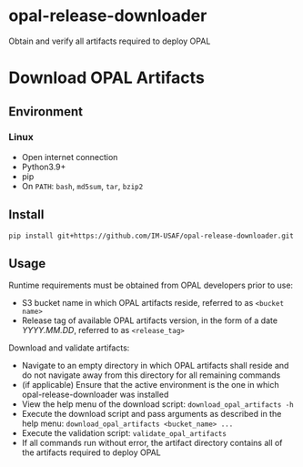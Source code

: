 # opal-release-downloader
Obtain and verify all artifacts required to deploy OPAL

# Download OPAL Artifacts

## Environment 

### Linux

* Open internet connection
* Python3.9+ 
* pip
* On `PATH`: `bash`, `md5sum`, `tar`, `bzip2`


## Install

`pip install git+https://github.com/IM-USAF/opal-release-downloader.git`

## Usage

Runtime requirements must be obtained from OPAL developers prior to use:
* S3 bucket name in which OPAL artifacts reside, referred to as `<bucket name>`
* Release tag of available OPAL artifacts version, in the form of a date _YYYY.MM.DD_, referred to as `<release_tag>`

Download and validate artifacts:
* Navigate to an empty directory in which OPAL artifacts shall reside and do not navigate away from this directory for all remaining commands
* (if applicable) Ensure that the active environment is the one in which opal-release-downloader was installed
* View the help menu of the download script: `download_opal_artifacts -h`
* Execute the download script and pass arguments as described in the help menu: `download_opal_artifacts <bucket_name> ...`
* Execute the validation script: `validate_opal_artifacts`
* If all commands run without error, the artifact directory contains all of the artifacts required to deploy OPAL